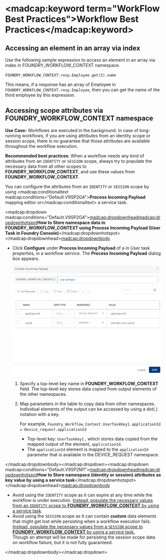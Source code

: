 ﻿# <madcap:keyword term="WorkFlow Best Practices">Workflow Best Practices</madcap:keyword>

## <a name="AccessingindexElement_Workflowcontextnamespace"></a>Accessing an element in an array via index

Use the following sample expression to access an element in an array via index in FOUNDRY_WORKFLOW_CONTEXT namespace.

`FOUNDRY_WORKFLOW_CONTEXT.resp.Employee.get(2).name`

This means, if a response has an array of Employee in `FOUNDRY_WORKFLOW_CONTEXT.resp.Employee`, then you can get the name of the third employee by this expression.

## Accessing scope attributes via FOUNDRY_WORKFLOW_CONTEXT namespace

**Use Case:** Workflows are executed in the background. In case of long-running workflows, if you are using attributes from an identity scope or session scope, there is no guarantee that those attributes are available throughout the workflow execution.

**Recommended best practices**: When a workflow needs any kind of attributes from an `IDENTITY` or `SESSION` scope, always try to populate the necessary data from all other scopes to **FOUNDRY_WORKFLOW_CONTEXT**, and use these values from **FOUNDRY_WORKFLOW_CONTEXT**.

You can configure the attributes from an `IDENTITY` or `SESSION` scope by using <madcap:conditionaltext madcap:conditions="Default.V9SP2GA">**Process Incoming Payload** mapping editor or</madcap:conditionaltext> a service task.

<madcap:dropdown madcap:conditions="Default.V9SP2GA"><madcap:dropdownhead><a name="RetryDesigntime"></a><madcap:dropdownhotspot>**How to Store namespace data in **FOUNDRY_WORKFLOW_CONTEXT** using ****Process Incoming Payload**** (User Task in Foundry Console)**</madcap:dropdownhotspot></madcap:dropdownhead><madcap:dropdownbody>

*   Click **Configure** under **Process Incoming Payload** of a in User task properties, in a workflow service. The **Process Incoming Payload** dialog box appears.

    ![](Resources/Images/UserTaskOP1.png)

    1.  Specify a top-level key name in **FOUNDRY_WORKFLOW_CONTEXT** field. The top-level key stores data copied from output elements of the other namespaces.
    2.  Map parameters in the table to copy data from other namespaces. Individual elements of the output can be accessed by using a dot(.) notation with a key.

        For example, `Foundry_Workflow_Context.UserTaskKey1.applicationId = Device_request.applicationId`

        *   Top-level key: `UserTaskKey1` , which stores data copied from the mapped output of the element, `applicationId`.
        *   The `applicationId` element is mapped to the `applicationId` parameter that is available in the DEVICE_REQUEST namespace.

</madcap:dropdownbody></madcap:dropdown><madcap:dropdown madcap:conditions="Default.V9SP2M1"><madcap:dropdownhead><a name="RetryDesigntime"></a><madcap:dropdownhotspot>**How to Store namespace (identity or session) attributes as key value by using a service task**</madcap:dropdownhotspot></madcap:dropdownhead><madcap:dropdownbody>

*   Avoid using the `IDENTITY` scope as it can expire at any time while the workflow is under execution. <u>Instead, populate the necessary values from an `IDENTITY` scope to **FOUNDRY_WORKFLOW_CONTEXT** by using a service task</u>.
*   Avoid using the `SESSION` scope as it can contain **custom** data elements that might get lost while persisting when a workflow execution fails. <u>Instead, populate the necessary values from a `SESSION` scope to **FOUNDRY_WORKFLOW_CONTEXT** by using a service task.</u>  
    Though an attempt will be made for persisting the session scope data on workflow failure, but it is not fully guaranteed.

</madcap:dropdownbody></madcap:dropdown>